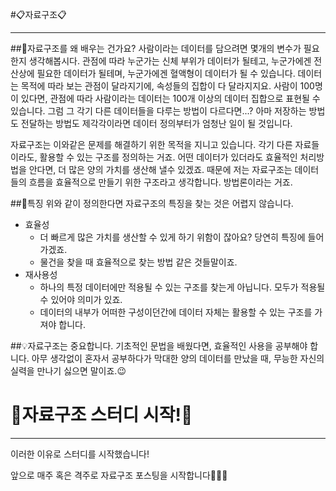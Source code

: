 
#📋자료구조📋
***

##🤔자료구조를 왜 배우는 건가요?
 사람이라는 데이터를 담으려면 몇개의 변수가 필요한지 생각해봅시다. 관점에 따라 누군가는 신체 부위가 데이터가 될테고,
 누군가에겐 전산상에 필요한 데이터가 될테며, 누군가에겐 혈액형이 데이터가 될 수 있습니다. 데이터는 목적에 따라 보는 관점이 달라지기에, 속성들의 집합이 다 달라지지요.
 사람이 100명이 있다면, 관점에 따라 사람이라는 데이터는 100개 이상의 데이터 집합으로 표현될 수 있습니다.
 그럼 그 각기 다른 데이터들을 다루는 방법이 다르다면...? 아마 저장하는 방법도 전달하는 방법도 제각각이라면 데이터 정의부터가 엄청난 일이 될 것입니다.
 

자료구조는 이와같은 문제를 해결하기 위한 목적을 지니고 있습니다. 각기 다른 자료들이라도, 활용할 수 있는 구조를 정의하는 거죠.
어떤 데이터가 있더라도 효율적인 처리방법을 안다면, 더 많은 양의 가치를 생산해 낼수 있겠죠. 
때문에 저는 자료구조는 데이터들의 흐름을 효율적으로 만들기 위한 구조라고 생각합니다. 방법론이라는 거죠.

##🌈특징
위와 같이 정의한다면 자료구조의 특징을 찾는 것은 어렵지 않습니다.

* 효율성
  * 더 빠르게 많은 가치를 생산할 수 있게 하기 위함이 잖아요? 당연히 특징에 들어가겠죠.
  * 물건을 찾을 때 효율적으로 찾는 방법 같은 것들말이죠.
* 재사용성
  * 하나의 특정 데이터에만 적용될 수 있는 구조를 찾는게 아닙니다. 모두가 적용될 수 있어야 의미가 있죠.
  * 데이터의 내부가 어떠한 구성이던간에 데이터 자체는 활용할 수 있는 구조를 가져야 합니다.

##💡자료구조는 중요합니다.
기초적인 문법을 배웠다면, 효율적인 사용을 공부해야 합니다. 아무 생각없이 혼자서 공부하다가 막대한 양의 데이터를 만났을 때, 무능한 자신의 실력을 만나기 싫으면 말이죠.😉



# 🎈자료구조 스터디 시작!🎈
***
이러한 이유로 스터디를 시작했습니다!

앞으로 매주 혹은 격주로 자료구조 포스팅을 시작합니다👏👏👏